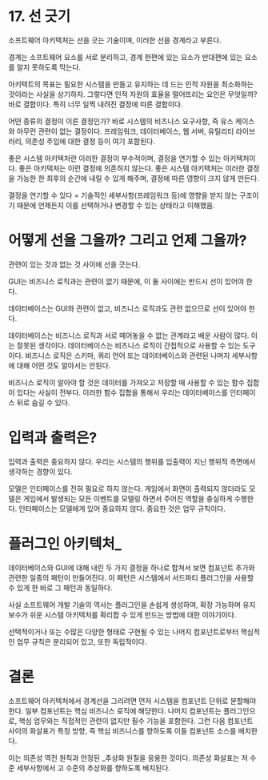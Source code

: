 # 17. 선 긋기

소프트웨어 아키텍처는 선을 긋는 기술이며, 이러한 선을 경계라고 부른다.

경계는 소프트웨어 요소를 서로 분리하고, 경계 한편에 있는 요소가 반대편에 있는 요소를 알지 못하도록 막는다.

아키텍트의 목표는 필요한 시스템을 만들고 유지하는 데 드는 인적 자원을 최소화하는 것이라는 사실을 상기하자. 그렇다면 인적 자원의 효율을 떨어뜨리는 요인은 무엇일까? 바로 결합이다. 특히 너무 일찍 내려진 결정에 따른 결합이다.

어떤 종류의 결정이 이른 결정인가? 바로 시스템의 비즈니스 요구사항, 즉 유스 케이스와 아무런 관련이 없는 결정이다. 프레임워크, 데이터베이스, 웹 서버, 유틸리티 라이브러리, 의존성 주입에 대한 결정 등이 여기 포함된다.

좋은 시스템 아키텍처란 이러한 결정이 부수적이며, 결정을 연기할 수 있는 아키텍처이다. 좋은 아키텍처는 이런 결정에 의존하지 않는다. 좋은 시스템 아키텍처는 이러한 결정을 가능한 한 최후의 순간에 내릴 수 있게 해주며, 결정에 따른 영향이 크지 않게 만든다.

결정을 연기할 수 있다 = 기술적인 세부사항(프레임워크 등)에 영향을 받지 않는 구조이기 때문에 언제든지 이를 선택하거나 변경할 수 있는 상태라고 이해했음.

# 어떻게 선을 그을까? 그리고 언제 그을까?

관련이 있는 것과 없는 것 사이에 선을 긋는다.

GUI는 비즈니스 로직과는 관련이 없기 때문에, 이 둘 사이에는 반드시 선이 있어야 한다.

데이터베이스는 GUI와 관련이 없고, 비즈니스 로직과도 관련 없으므로 선이 있어야 한다.

데이터베이스는 비즈니스 로직과 서로 떼어놓을 수 없는 관계라고 배운 사람이 많다. 이는 잘못된 생각이다. 데이터베이스는 비즈니스 로직이 간접적으로 사용할 수 있는 도구이다. 비즈니스 로직은 스키마, 쿼리 언어 또는 데이터베이스와 관련된 나머지 세부사항에 대해 어떤 것도 알아서는 안된다.

비즈니스 로직이 알아야 할 것은 데이터를 가져오고 저장할 때 사용할 수 있는 함수 집합이 있다는 사실이 전부다. 이러한 함수 집합을 통해서 우리는 데이터베이스를 인터페이스 뒤로 숨길 수 있다.

# 입력과 출력은?

입력과 출력은 중요하지 않다. 우리는 시스템의 행위를 입출력이 지닌 행위적 측면에서 생각하는 경향이 있다.

모델은 인터페이스를 전혀 필요로 하지 않는다. 게임에서 화면이 출력되지 않더라도 모델은 게임에서 발생되는 모든 이벤트를 모델링 하면서 주어진 역할을 충실하게 수행한다. 인터페이스는 모델에게 있어 중요하지 않다. 중요한 것은 업무 규칙이다.

# 플러그인 아키텍처\_

데이터베이스와 GUI에 대해 내린 두 가지 결정을 하나로 합쳐서 보면 컴포넌트 추가와 관련한 일종의 패턴이 만들어진다. 이 패턴은 시스템에서 서드파티 플러그인을 사용할 수 있게 한 바로 그 패턴과 동일하다.

사실 소프트웨어 개발 기술의 역사는 플러그인을 손쉽게 생성하여, 확장 가능하며 유지 보수가 쉬운 시스템 아키텍처를 확리합 수 있게 만드는 방법에 대한 이야기이다.

선택적이거나 또는 수많은 다양한 형태로 구현될 수 있는 나머지 컴포넌트로부터 핵심적인 업무 규칙은 분리되어 있고, 또한 독립적이다.

# 결론

소프트웨어 아키텍처에서 경계선을 그리려면 먼저 시스템을 컴포넌트 단위로 분할해야 한다. 일부 컴포넌트는 핵심 비즈니스 로직에 해당한다. 나머지 컴포넌트는 플러그인으로, 핵심 업무와는 직접적인 관련이 없지만 필수 기능을 포함한다. 그런 다음 컴포넌트 사이의 화살표가 특정 방향, 즉 핵심 비즈니스를 향하도록 이들 컴포넌트 소스를 배치한다.

이는 의존성 역전 원칙과 안정된 \_추상화 원칠을 응용한 것이다. 의존성 화살표는 저 수준 세부사항에서 고 수준의 추상화를 향하도록 배치된다.
